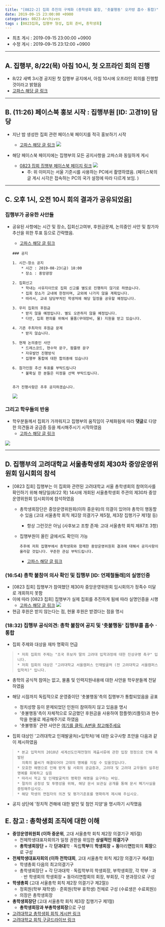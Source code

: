 ```yaml
---
title: "[0822-2] 집회 추진의 구체화 (총학생회 불참, '촛불행동' 오카방 흡수ㆍ통합)"
date: 2019-09-15 23:00:00 +0900
categories: 0823-Archives
tags : [0823집회, 집행부 형성, 집회 준비, 총학생회]
---
```


* 최초 게시 : 2019-09-15 23:00:00 +0900
* 수정 게시 : 2019-09-15 23:12:00 +0900

-----
## A. 집행부, 8/22(목) 아침 10시, 첫 오프라인 회의 진행
* 8/22 새벽 3시경 공지된 첫 집행부 공지에서, 아침 10시에 오프라인 회의를 진행할것이라고 밝혔음
* [고파스 해당 글 링크](https://www.koreapas.com/bbs/view.php?id=tiger&page=1&sn1=&divpage=61&sn=on&ss=off&sc=off&keyword=%BE%F0%C1%A6%C3%B6%B5%E9%B7%A1&tagkeyword=%BE%F0%C1%A6%C3%B6%B5%E9%B7%A1&select_arrange=headnum&desc=asc&no=329446)

-----
## B. (11:26) 페이스북 홍보 시작 : 집행부원 [ID: 고경19] 담당
* 지난 밤 생성한 집회 관련 페이스북 페이지를 적극 홍보하기 시작
    * [고파스 해당 글 링크](https://www.koreapas.com/bbs/view.php?id=tiger&page=1&sn1=&divpage=61&sn=on&ss=off&sc=off&keyword=%B0%ED%B0%E619&tagkeyword=%B0%ED%B0%E619&select_arrange=headnum&desc=asc&no=329494)
    ![](/asset/image/2019-08-22/p2/p06.png)
    

* 해당 페이스북 페이지에는 집행부의 모든 공지사항을 고파스와 동일하게 게시
    * [0823 집회 집행부 페이스북 페이지 링크](https://www.facebook.com/libertas.justitia.veritas.ku/)
    ![](/asset/image/2019-08-22/p2/f3.png)
       * 주: 위 이미지는 서울 기준시를 사용하는 PC에서 촬영하였음. (페이스북의 글 게시 시각은 접속하는 PC의 국가 설정에 따라 다르게 보임. )

----
## C. 오후 1시, 오전 10시 회의 결과가 공유되었음]
### 집행부가 공유한 사안들
* 공유된 사항에는 시간 및 장소, 집회신고여부, 후원금문제, 논의중인 사안 및 참가자 추산을 위한 투표 등으로 간략했음.
    * [고파스 해당 글 링크](https://www.koreapas.com/bbs/view.php?id=tiger&page=1&sn1=&divpage=61&sn=on&ss=off&sc=off&keyword=%BE%F0%C1%A6%C3%B6%B5%E9%B7%A1&tagkeyword=%BE%F0%C1%A6%C3%B6%B5%E9%B7%A1&select_arrange=headnum&desc=asc&no=329504)

    ````
    ### 공지

    1. 시간-장소 공지
        * 시간 : 2019-08-23(금) 18:00
        * 장소 : 중앙광장

    2. 집회신고
        * 학내는 사유지이므로 집회 신고를 별도로 진행하지 않기로 하였습니다.
        * 집회 장소가 교내에 한정이며, 교외에 나가지 않을 계획입니다.
        * 따라서, 교내 담당부처인 학생처에 해당 일정을 공유할 예정입니다.

    3. 우리 집회의 후원금
        * 받지 않을 예정입니다. 별도 오픈하지 않을 예정입니다.
        * 다만, 집회 편의를 위해서 물품(무대장비, 물) 지원을 받고 있습니다.

    4. 기존 주최자의 후원금 문제
        * 받지 않습니다.

    5. 현재 논의중인 사안
        * 드레스코드, 현수막 문구, 팜플렛 문구
        * 자유발언 진행방식
        * 집행부 통합에 대한 합의중에 있습니다

    6. 참가인원 추산 투표를 부탁드립니다
        * 불확실 한 분들은 미정을 선택 부탁드립니다.


    추가 진행사항은 추후 공지하겠습니다. 

    ````
    ![](/asset/image/2019-08-22/p2/p07.png)

### 그리고 학우들의 반응
* 학우분들께서 집회가 가까워지고 집행부의 움직임이 구체화됨에 따라 **댓글**로 다양한 의견들과 궁금증 등을 제시해주시기 시작하였음
    * [고파스 해당 글 링크](https://www.koreapas.com/bbs/view.php?id=tiger&page=1&sn1=&divpage=61&sn=on&ss=off&sc=off&keyword=%BE%F0%C1%A6%C3%B6%B5%E9%B7%A1&tagkeyword=%BE%F0%C1%A6%C3%B6%B5%E9%B7%A1&select_arrange=headnum&desc=asc&no=329504)

![](/asset/image/2019-08-22/p2/p07-1.png)


---
## D. 집행부의 고려대학교 서울총학생회 제30차 중앙운영위원회 임시회의 참석
* [0823 집회] 집행부는 이 집회와 관련된 고려대학교 서울 총학생회의 참여의사를 확인하기 위해 해당일(8/22 목) 14시에 개회된 서울총학생회 주관의 제30차 중앙운영위원회 임시회의에 참석하였음
    * 총학생회장단은 중앙운영위원회(이하 중운위)의 의결이 있어야 총학이 행동할 수 있음 (고대 서울총학 회칙 제2장 의결기구 제5절, 제3장 집행기구 제1절 등)
        * 항상 그런것은 아님 (사후보고 조항 존재: 고대 서울총학 회칙 제87조 3항)
    * 집행부원이 올린 글에서도 확인이 가능
        ```
        추후에 저희 집행부에서 총학생회와 함께한 중앙운영위원회 결과에 대해서 공지사항이 올라갈 것입니다. 꾸준한 관심 부탁드립니다.
        ```

        * [고파스 해당 글 링크](https://www.koreapas.com/bbs/view.php?id=tiger&page=1&sn1=&divpage=61&sn=on&ss=off&sc=off&keyword=%B0%ED%B0%E619&tagkeyword=%B0%ED%B0%E619&select_arrange=headnum&desc=asc&no=329543)

### (16:54) 총학 불참여 의사 확인 및 집행부 [ID: 언제철들래]의 실명인증
* [0823 집회] 집행부가 참여했던 제30차 중앙운영위원회 임시회의가 정족수 미달로 개회하지 못함
* 이에 따라 [0823 집회] 집행부가 실제 집회를 추진하게 됨에 따라 실명인증을 시행
    * [고파스 해당 글 링크](https://www.koreapas.com/bbs/view.php?id=tiger&page=1&sn1=&divpage=61&sn=on&ss=off&sc=off&keyword=%BE%F0%C1%A6%C3%B6%B5%E9%B7%A1&tagkeyword=%BE%F0%C1%A6%C3%B6%B5%E9%B7%A1&select_arrange=headnum&desc=asc&no=329562)
    ![](/asset/image/2019-08-22/p2/jk1.png)
* 현금 후원은 받지 않는다는 점, 현물 후원은 받겠다는 점을 명시


### (18:32) 집행부 공식의견: 총학 불참여 공지 및 '촛불행동' 집행부를 흡수ㆍ통합
* 집회 주제와 대상을 재차 명확히 언급
 > ```
 > * 저희 집회의 주제는 "조국 후보자 딸의 고려대 입학과정에 대한 진상규명 촉구" 입니다.
 > * 저희 집회의 대상은 "고려대학교 서울캠퍼스 인재발굴처 (전 고려대학교 서울캠퍼스 입학처)" 입니다.
 > ```

* 총학의 공식적 참여는 없고, 물품 및 인력지원내용에 대한 사안을 학우분들께 전달하였음
* 해당 시점까지 독립적으로 운영중이던 '촛불행동'측의 집행부가 통합되었음을 공표
    * 정치성향 등이 문제되었던 인원이 참여하지 않고 있음을 명시
    * '촛불행동'측이 자체적으로 모금했던 후원금을 사용하여 팜플렛(리플릿)과 현수막을 현물로 제공해주기로 하였음
    * '촛불행동' 관련 사안은 [여기를 클릭: A번을 참고해주세요](https://tigertoenail.github.io/0823-archives/190821-p2/)

* 집회 대상인 '고려대학교 인재발굴처(=입학처)'에 대한 요구사항 초안을 다음과 같이 제시하였음
 > ```
 > * 본교 입학처의 2010년 세계선도인재전형의 제출서류에 관한 입장 정정으로 인해 촉발된 
 >   의혹의 불씨가 해결되어야 고대의 명예를 지킬 수 있을것입니다.
 > * 모호한 해명으로 인해 받게 될 사회의 궁금증과, 고려대 및 고려대 교우들의 실추된 명예를 회복하고 싶음
 > * 따라서 학교 및 인재발굴처의 명확한 해명을 요구하는 바임.
 > * 절차의 공정성 및 투명성을 위해, 해당 문서 보관실 공개를 통해 문서 폐기사실을 증빙해주십시오.
 > * 해당 학생의 면접자의 의견 및 평가기준표를 명확하게 제시해 주십시오. 
 > ```

* 공지 상단에 '정치적 견해에 대한 발언 및 첨언 지양'을 명시하기 시작했음



## E. 참고 : 총학생회 조직에 대한 이해
* **중앙운영위원회 (이하 중운위**, 고대 서울총학 회칙 제2장 의결기구 제5절)
    * 전체학생대표자회의가 일정 권한을 위임한 **상설적인 의결기구**
    * **총학생회장단** + 각 **단과대**학ㆍ독립**학부**의 **학생회장** + **동**아리**연**합회의 **회장**으로 구성
* **전체학생대표자회의 (이하 전학대회**, 고대 서울총학 회칙 제2장 의결기구 제4절)
    * 학생총회 다음의 최고의결기구   
    * 총학생회장단 + 각 단과대학ㆍ독립학부의 학생회장, 부학생회장, 각 학부ㆍ과ㆍ반 학생회의 학생회장 + 동아리연합회의 회장, 부회장, 각 분과장으로 구성
* **학생총회** (고대 서울총학 회칙 제2장 의결기구 제2절))
    * 정회원(학부 재학생)ㆍ준회원(학부 휴학생) 전체로 구성 (수료생은 수료회원))
    * 의장은 총학생회장
* **총학생회장단** (고대 서울총학 회칙 제3장 집행기구 제1절)
    * **총학생회장과 부총학생회장**으로 구성
* [고려대학교 총학생회 회칙 게시판 링크](http://koreastudent.kr/bbs/board.php?bo_table=bylaw)
* [고려대학교 회칙 구글드라이브 링크](https://drive.google.com/drive/folders/0B4pxap3n50b4Y3VIWUNYbmpaNTA)





